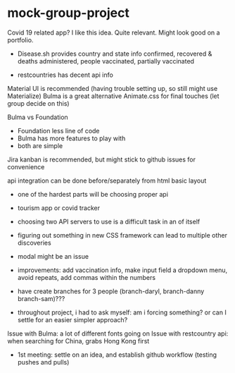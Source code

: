 # mock-group-project
Covid 19 related app? 
I like this idea. Quite relevant. Might look good on a portfolio.
- Disease.sh provides country and state info
confirmed, recovered & deaths
administered, people vaccinated, partially vaccinated

- restcountries has decent api info

Material UI is recommended (having trouble setting up, so still might use Materialize)
Bulma is a great alternative
Animate.css for final touches
(let group decide on this)

Bulma vs Foundation
- Foundation less line of code
- Bulma has more features to play with
- both are simple 

Jira kanban is recommended, but might stick to github issues for convenience

api integration can be done before/separately from html basic layout
- one of the hardest parts will be choosing proper api

- tourism app or covid tracker
- choosing two API servers to use is a difficult task in an of itself
- figuring out something in new CSS framework can lead to multiple other discoveries
- modal might be an issue
- improvements: add vaccination info, make input field a dropdown menu, avoid repeats, add commas within the numbers
- have create branches for 3 people (branch-daryl, branch-danny branch-sam)???
- throughout project, i had to ask myself: am i forcing something? or can I settle for an easier simpler approach?

Issue with Bulma: a lot of different fonts going on
Issue with restcountry api: when searching for China, grabs Hong Kong first

- 1st meeting: settle on an idea, and establish github workflow (testing pushes and pulls)